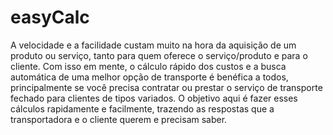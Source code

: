 # easyCalc

A velocidade e a facilidade custam muito na hora da aquisição de um produto ou serviço, tanto para quem oferece o serviço/produto e para o cliente. Com isso em mente, o cálculo rápido dos custos e a busca automática de uma melhor opção de transporte é benéfica a todos, principalmente se você precisa contratar ou prestar o serviço de transporte fechado para clientes de tipos variados.
	O objetivo aqui é fazer esses cálculos rapidamente e facilmente, trazendo as respostas que a transportadora e o cliente querem e precisam saber.

